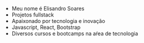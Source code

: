 - Meu nome é Elisandro Soares
- Projetos fullstack
- Apaixonado por tecnologia e inovação
- Javascript, React, Bootstrap
- Diversos cursos e bootcamps na aŕea de tecnologia

<!---

--->
